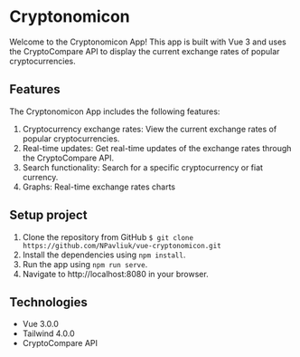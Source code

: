 # Cryptonomicon

Welcome to the Cryptonomicon App! This app is built with Vue 3 and uses the CryptoCompare API to display the
current exchange rates of popular cryptocurrencies.

## Features

The Cryptonomicon App includes the following features:

1. Cryptocurrency exchange rates: View the current exchange rates of popular cryptocurrencies.
2. Real-time updates: Get real-time updates of the exchange rates through the CryptoCompare API.
3. Search functionality: Search for a specific cryptocurrency or fiat currency.
4. Graphs: Real-time exchange rates charts

## Setup project

1. Clone the repository from GitHub `$ git clone https://github.com/NPavliuk/vue-cryptonomicon.git`
2. Install the dependencies using `npm install`.
3. Run the app using `npm run serve`.
4. Navigate to http://localhost:8080 in your browser.

## Technologies

* Vue 3.0.0
* Tailwind 4.0.0
* CryptoCompare API
